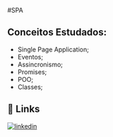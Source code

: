 
#SPA

## Conceitos Estudados:

- Single Page Application;
- Eventos;
- Assincronismo;
- Promises;
- POO;
- Classes;

## 🔗 Links
[![linkedin](https://img.shields.io/badge/linkedin-0A66C2?style=for-the-badge&logo=linkedin&logoColor=white)](https://www.linkedin.com/in/webdevjoao/)


